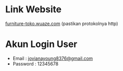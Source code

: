 # Link Website
[furniture-toko.wuaze.com](http://furniture-toko.wuaze.com/) (pastikan protokolnya http)

# Akun Login User
- Email : jovianayoung8376@gmail.com
- Password : 12345678
